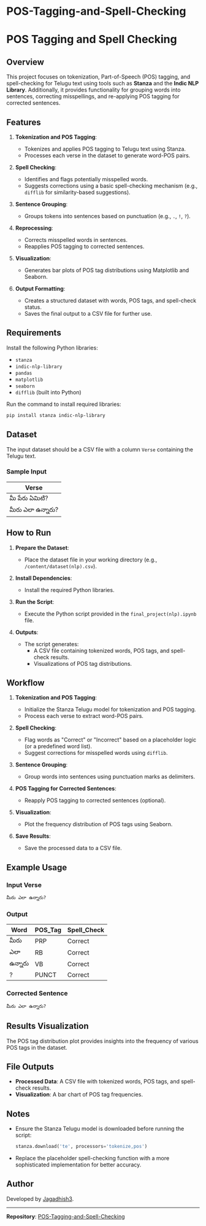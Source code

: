 # POS-Tagging-and-Spell-Checking
# POS Tagging and Spell Checking

## Overview
This project focuses on tokenization, Part-of-Speech (POS) tagging, and spell-checking for Telugu text using tools such as **Stanza** and the **Indic NLP Library**. Additionally, it provides functionality for grouping words into sentences, correcting misspellings, and re-applying POS tagging for corrected sentences.

## Features
1. **Tokenization and POS Tagging**:
   - Tokenizes and applies POS tagging to Telugu text using Stanza.
   - Processes each verse in the dataset to generate word-POS pairs.

2. **Spell Checking**:
   - Identifies and flags potentially misspelled words.
   - Suggests corrections using a basic spell-checking mechanism (e.g., `difflib` for similarity-based suggestions).

3. **Sentence Grouping**:
   - Groups tokens into sentences based on punctuation (e.g., `.`, `!`, `?`).

4. **Reprocessing**:
   - Corrects misspelled words in sentences.
   - Reapplies POS tagging to corrected sentences.

5. **Visualization**:
   - Generates bar plots of POS tag distributions using Matplotlib and Seaborn.

6. **Output Formatting**:
   - Creates a structured dataset with words, POS tags, and spell-check status.
   - Saves the final output to a CSV file for further use.

## Requirements
Install the following Python libraries:
- `stanza`
- `indic-nlp-library`
- `pandas`
- `matplotlib`
- `seaborn`
- `difflib` (built into Python)

Run the command to install required libraries:
```bash
pip install stanza indic-nlp-library
```

## Dataset
The input dataset should be a CSV file with a column `Verse` containing the Telugu text.

### Sample Input
| Verse            |
|------------------|
| మీ పేరు ఏమిటి? |
| మీరు ఎలా ఉన్నారు? |

## How to Run
1. **Prepare the Dataset**:
   - Place the dataset file in your working directory (e.g., `/content/dataset(nlp).csv`).

2. **Install Dependencies**:
   - Install the required Python libraries.

3. **Run the Script**:
   - Execute the Python script provided in the `final_project(nlp).ipynb` file.

4. **Outputs**:
   - The script generates:
     - A CSV file containing tokenized words, POS tags, and spell-check results.
     - Visualizations of POS tag distributions.

## Workflow
1. **Tokenization and POS Tagging**:
   - Initialize the Stanza Telugu model for tokenization and POS tagging.
   - Process each verse to extract word-POS pairs.

2. **Spell Checking**:
   - Flag words as "Correct" or "Incorrect" based on a placeholder logic (or a predefined word list).
   - Suggest corrections for misspelled words using `difflib`.

3. **Sentence Grouping**:
   - Group words into sentences using punctuation marks as delimiters.

4. **POS Tagging for Corrected Sentences**:
   - Reapply POS tagging to corrected sentences (optional).

5. **Visualization**:
   - Plot the frequency distribution of POS tags using Seaborn.

6. **Save Results**:
   - Save the processed data to a CSV file.

## Example Usage
### Input Verse
```
మీరు ఎలా ఉన్నారు?
```

### Output
| Word   | POS_Tag | Spell_Check |
|--------|---------|-------------|
| మీరు  | PRP     | Correct     |
| ఎలా   | RB      | Correct     |
| ఉన్నారు | VB     | Correct     |
| ?      | PUNCT   | Correct     |

### Corrected Sentence
```
మీరు ఎలా ఉన్నారు?
```

## Results Visualization
The POS tag distribution plot provides insights into the frequency of various POS tags in the dataset.

## File Outputs
- **Processed Data**: A CSV file with tokenized words, POS tags, and spell-check results.
- **Visualization**: A bar chart of POS tag frequencies.

## Notes
- Ensure the Stanza Telugu model is downloaded before running the script:
  ```python
  stanza.download('te', processors='tokenize,pos')
  ```
- Replace the placeholder spell-checking function with a more sophisticated implementation for better accuracy.

## Author
Developed by [Jagadhish3](https://github.com/Jagadhish3).

---
**Repository**: [POS-Tagging-and-Spell-Checking](https://github.com/Jagadhish3/POS-Tagging-and-Spell-Checking)


